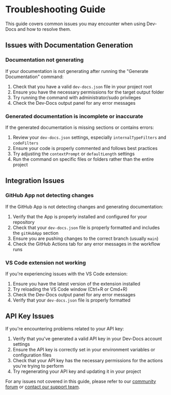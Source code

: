 # Troubleshooting Guide

This guide covers common issues you may encounter when using Dev-Docs and how to resolve them.

## Issues with Documentation Generation

### Documentation not generating

If your documentation is not generating after running the "Generate Documentation" command:

1. Check that you have a valid `dev-docs.json` file in your project root
2. Ensure you have the necessary permissions for the target output folder
3. Try running the command with administrator/sudo privileges
4. Check the Dev-Docs output panel for any error messages

### Generated documentation is incomplete or inaccurate  

If the generated documentation is missing sections or contains errors:

1. Review your `dev-docs.json` settings, especially `internalTypeFilters` and `codeFilters`
2. Ensure your code is properly commented and follows best practices
3. Try adjusting the `contextPrompt` or `defaultLength` settings
4. Run the command on specific files or folders rather than the entire project

## Integration Issues

### GitHub App not detecting changes

If the GitHub App is not detecting changes and generating documentation:

1. Verify that the App is properly installed and configured for your repository
2. Check that your `dev-docs.json` file is properly formatted and includes the `gitHubApp` section
3. Ensure you are pushing changes to the correct branch (usually `main`)
4. Check the GitHub Actions tab for any error messages in the workflow runs

### VS Code extension not working

If you're experiencing issues with the VS Code extension:

1. Ensure you have the latest version of the extension installed
2. Try reloading the VS Code window (Ctrl+R or Cmd+R)
3. Check the Dev-Docs output panel for any error messages
4. Verify that your `dev-docs.json` file is properly formatted

## API Key Issues

If you're encountering problems related to your API key:

1. Verify that you've generated a valid API key in your Dev-Docs account settings
2. Ensure the API key is correctly set in your environment variables or configuration files
3. Check that your API key has the necessary permissions for the actions you're trying to perform
4. Try regenerating your API key and updating it in your project

For any issues not covered in this guide, please refer to our [community forum](https://community.dev-docs.com) or [contact our support team](mailto:support@dev-docs.com).
